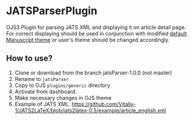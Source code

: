# JATSParserPlugin
OJS3 Plugin for parsing JATS XML and displaying it on article detail page. For correct displaying should be used in conjunction with modified [default Manuscript theme](https://github.com/Vitaliy-1/defaultManuscript) or user's theme should be changed accordingly.  
## How to use?
1. Clone or download from the branch jatsParser-1.0.0 (not master)
2. Rename to `jatsParser`
3. Copy to OJS `plugins/generic` directory
4. Activate from dashboard.
5. Make necessary changes in OJS theme
6. Example of JATS XML: https://github.com/Vitaliy-1/JATS2LaTeX/blob/jats2latex-0.5/example/article_english.xml

